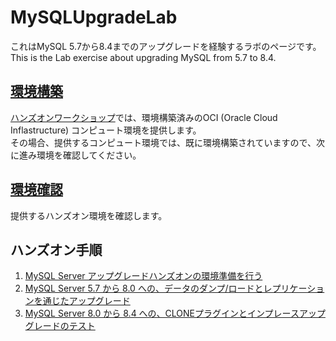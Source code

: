 # MySQLUpgradeLab

これはMySQL 5.7から8.4までのアップグレードを経験するラボのページです。  
This is the Lab exercise about upgrading MySQL from 5.7 to 8.4.

## [環境構築](./mds/extractEnv.md)

[ハンズオンワークショップ](https://eventreg.oracle.com/profile/web/index.cfm?PKwebID=0x883786abcd&source=DEVT240718P00002:ex:pev:::::&SC=:ex:pev:::::&pcode=DEVT240718P00002)では、環境構築済みのOCI (Oracle Cloud Inflastructure) コンピュート環境を提供します。  
その場合、提供するコンピュート環境では、既に環境構築されていますので、次に進み環境を確認してください。  

## [環境確認](./mds/checkEnv.md)

提供するハンズオン環境を確認します。  

## ハンズオン手順

1. [MySQL Server アップグレードハンズオンの環境準備を行う](./mds/scripts/01_initForHandsOn.md)
1. [MySQL Server 5.7 から 8.0 への、データのダンプ/ロードとレプリケーションを通じたアップグレード](./mds/scripts/02_replicationFrom57To80.md)
1. [MySQL Server 8.0 から 8.4 への、CLONEプラグインとインプレースアップグレードのテスト](./mds/scripts/03_replicationFrom80To84.md)
